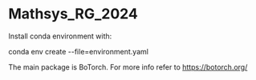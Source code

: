 # Mathsys_RG_2024

Install conda environment with:

conda env create --file=environment.yaml

The main package is BoTorch. For more info refer to https://botorch.org/
